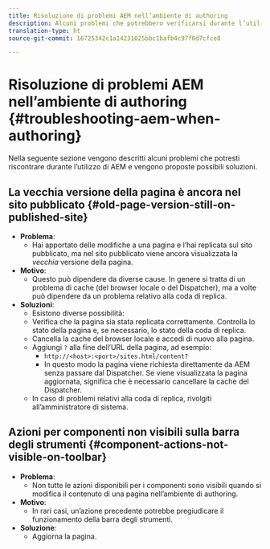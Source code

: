 ```yaml
---
title: Risoluzione di problemi AEM nell’ambiente di authoring
description: Alcuni problemi che potrebbero verificarsi durante l’utilizzo di AEM
translation-type: ht
source-git-commit: 16725342c1a14231025bbc1bafb4c97f0d7cfce8

---
```



# Risoluzione di problemi AEM nell’ambiente di authoring  {#troubleshooting-aem-when-authoring}

Nella seguente sezione vengono descritti alcuni problemi che potresti riscontrare durante l’utilizzo di AEM e vengono proposte possibili soluzioni.

## La vecchia versione della pagina è ancora nel sito pubblicato {#old-page-version-still-on-published-site}

* **Problema**:
   * Hai apportato delle modifiche a una pagina e l’hai replicata sul sito pubblicato, ma nel sito pubblicato viene ancora visualizzata la *vecchia* versione della pagina.
* **Motivo**:
   * Questo può dipendere da diverse cause. In genere si tratta di un problema di cache (del browser locale o del Dispatcher), ma a volte può dipendere da un problema relativo alla coda di replica.
* **Soluzioni**:
   * Esistono diverse possibilità:
   * Verifica che la pagina sia stata replicata correttamente. Controlla lo stato della pagina e, se necessario, lo stato della coda di replica.
   * Cancella la cache del browser locale e accedi di nuovo alla pagina.
   * Aggiungi `?` alla fine dell’URL della pagina, ad esempio:
      * `http://<host>:<port>/sites.html/content?`
      * In questo modo la pagina viene richiesta direttamente da AEM senza passare dal Dispatcher. Se viene visualizzata la pagina aggiornata, significa che è necessario cancellare la cache del Dispatcher.
   * In caso di problemi relativi alla coda di replica, rivolgiti all’amministratore di sistema.

## Azioni per componenti non visibili sulla barra degli strumenti {#component-actions-not-visible-on-toolbar}

* **Problema**:
   * Non tutte le azioni disponibili per i componenti sono visibili quando si modifica il contenuto di una pagina nell’ambiente di authoring.
* **Motivo**:
   * In rari casi, un’azione precedente potrebbe pregiudicare il funzionamento della barra degli strumenti.
* **Soluzione**:
   * Aggiorna la pagina.
